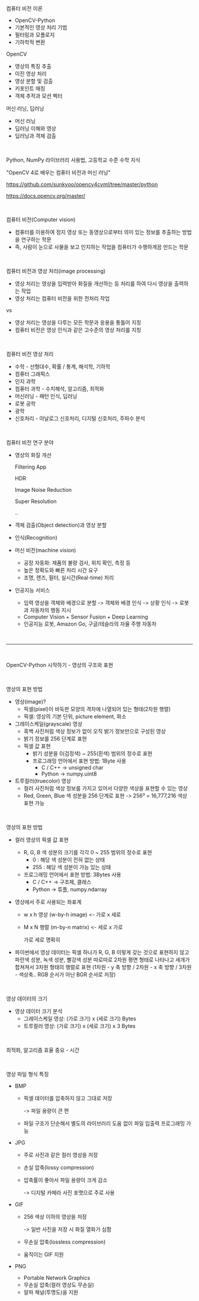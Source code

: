 <br />

컴퓨터 비전 이론

* OpenCV-Python
* 기본적인 영상 처리 기법
* 필터링과 모폴로지
* 기하학적 변환

OpenCV

* 영상의 특징 추출
* 이진 영상 처리
* 영상 분할 및 검출
* 키포인트 매칭
* 객체 추적과 모션 벡터

머신 러닝, 딥러닝

* 머신 러닝
* 딥러닝 이해와 영상
* 딥러닝과 객체 검출

<br />

Python, NumPy 라이브러리 사용법, 고등학교 수준 수학 지식

"OpenCV 4로 배우는 컴퓨터 비전과 머신 러닝"

https://github.com/sunkyoo/opencv4cvml/tree/master/python

https://docs.opencv.org/master/

<br />

컴퓨터 비전(Computer vision)

* 컴퓨터를 이용하여 정지 영상 또는 동영상으로부터 의미 있는 정보를 추출하는 방법을 연구하는 학문
* 즉, 사람이 눈으로 사물을 보고 인지하는 작업을 컴퓨터가 수행하게끔 만드는 학문

<br />

컴퓨터 비전과 영상 처리(image processing)

- 영상 처리는 영상을 입력받아 화질을 개선하는 등 처리를 하여 다시 영상을 출력하는 작업
- 영상 처리는 컴퓨터 비전을 위한 전처리 작업

vs

* 영상 처리는 영상을 다루는 모든 학문과 응용을 통틀어 지칭
* 컴퓨터 비전은 영상 인식과 같은 고수준의 영상 처리를 지칭

<br />

컴퓨터 비전 영상 처리

- 수학 - 선형대수, 확률 / 통계, 해석학, 기하학
- 컴퓨터 그래픽스
- 인지 과학
- 컴퓨터 과학 - 수치해석, 알고리즘, 최적화
- 머신러닝 - 패턴 인식, 딥러닝
- 로봇 공학
- 광학
- 신호처리 - 아날로그 신호처리, 디지털 신호처리, 주파수 분석

<br />

컴퓨터 비전 연구 분야

- 영상의 화질 개선

  Filtering App

  HDR

  Image Noise Reduction

  Super Resolution

  ..

- 객체 검출(Object detection)과 영상 분할

- 인식(Recognition)

- 머신 비전(machine vision)

  * 공장 자동화: 제품의 불량 검사, 위치 확인, 측정 등
  * 높은 정확도와 빠른 처리 시간 요구
  * 조명, 렌즈, 필터, 실시간(Real-time) 처리

- 인공지능 서비스

  * 입력 영상을 객체와 배경으로 분할 -> 객체와 배경 인식 -> 상황 인식 -> 로봇과 자동차의 행동 지시
  * Computer Vision + Sensor Fusion + Deep Learning
  * 인공지능 로봇, Amazon Go, 구글/테슬라의 자율 주행 자동차

<br />

---

<br />

OpenCV-Python 시작하기 - 영상의 구조와 표현

<br />

영상의 표현 방법

* 영상(image)?
  * 픽셀(pixel)이 바둑판 모양의 격차에 나열되어 있는 형태(2차원 행렬)
  * 픽셀: 영상의 기본 단위, picture element, 화소
* 그레이스케일(grayscale) 영상
  * 흑백 사진처럼 색상 정보가 없이 오직 밝기 정보만으로 구성된 영상
  * 밝기 정보를 256 단계로 표현
  * 픽셀 값 표현
    * 밝기 성분을 0(검정색) ~ 255(흰색) 범위의 정수로 표현
    * 프로그래밍 언어에서 표현 방법: 1Byte 사용
      * C / C++ -> unsigned char
      * Python -> numpy.uint8
* 트루컬러(truecolor) 영상
  * 컬러 사진처럼 색상 정보를 가지고 있어서 다양한 색상을 표현할 수 있는 영상
  * Red, Green, Blue 색 성분을 256 단계로 표현 -> 256³ = 16,777,216 색상 표현 가능

<br />

영상의 표현 방법

* 컬러 영상의 픽셀 값 표현

  * R, G, B 색 성분의 크기를 각각 0 ~ 255 범위의 정수로 표현
    * 0 : 해당 색 성분이 전혀 없는 상태
    * 255 : 해당 색 성분이 가능 있는 상태
  * 프로그래밍 언어에서 표현 방법: 3Bytes 사용
    * C / C++ -> 구조체, 클래스
    * Python -> 튜플, numpy.ndarray

* 영상에서 주로 사용되는 좌표계

  * w x h 영상 (w-by-h image) <- 가로 x 세로

  * M x N 행렬 (m-by-n matrix) <- 세로 x 가로

    가로 세로 명확히

* 파이썬에서 영상 데이터는 픽셀 하나가 R, G, B 이렇게 갖는 것으로 표현하지 않고  파란색 성분, 녹색 성분, 빨강색 성분 따로따로 2차원 평면 형태로 나타나고 세개가 합쳐져서 3차원 형태의 행렬로 표현 (1차원 - y 축 방향 / 2차원 - x 축 방향 / 3차원 - 색상축.. RGB 순서가 아닌 BGR 순서로 저장)

<br />

영상 데이터의 크기

* 영상 데이터 크기 분석
  * 그레이스케일 영상: (가로 크기) x (세로 크기) Bytes
  * 트루컬러 영상: (가로 크기) x (세로 크기) x 3 Bytes

<br />

최적화, 알고리즘 효율 중요 - 시간

<br />

영상 파일 형식 특징

* BMP

  * 픽셀 데이터를 압축하지 않고 그대로 저장

    -> 파일 용량이 큰 편

  * 파일 구조가 단순해서 별도의 라이브러리 도움 없이 파일 입출력 프로그래밍 가능

* JPG

  * 주로 사진과 같은 컬러 영상을 저장

  * 손실 압축(lossy compression)

  * 압축률이 좋아서 파일 용량이 크게 감소

    -> 디지털 카메라 사진 포맷으로 주로 사용

* GIF

  * 256 색상 이하의 영상을 저장

    -> 일반 사진을 저장 시 화질 열화가 심함

  * 무손실 압축(lossless compression)

  * 움직이는 GIF 지원

* PNG

  * Portable Network Graphics
  * 무손실 압축(컬러 영상도 무손실)
  * 알파 채널(투명도)을 지원

<br />